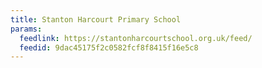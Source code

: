 ```yaml
---
title: Stanton Harcourt Primary School
params:
  feedlink: https://stantonharcourtschool.org.uk/feed/
  feedid: 9dac45175f2c0582fcf8f8415f16e5c8
---
```

